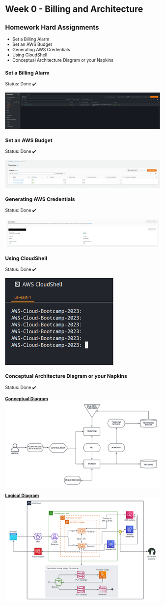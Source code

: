 # Week 0 - Billing and Architecture

## Homework Hard Assignments

- Set a Billing Alarm
- Set an AWS Budget
- Generating AWS Credentials
- Using CloudShell
- Conceptual Architecture Diagram or your Napkins

### Set a Billing Alarm

Status: Done :heavy_check_mark:

![AWS Billing Alarm](images/Week_0-AWS_Billing_Alarm.png)

### Set an AWS Budget

Status: Done :heavy_check_mark:

![AWS Budgets](images/Week_0-AWS_Budgets.png)

### Generating AWS Credentials

Status: Done :heavy_check_mark:

![AWS Credentials](images/Week_0-AWS_Credentials.png)

### Using CloudShell

Status: Done :heavy_check_mark:

![AWS CloudShell](images/Week_0-AWS_CloudShell.png)

### Conceptual Architecture Diagram or your Napkins

Status: Done :heavy_check_mark:

**[Conceptual Diagram](https://lucid.app/lucidchart/e3610c8a-43b0-4f2f-93cf-d22b8ec6e152/edit?invitationId=inv_85a2d681-7162-42f2-8318-8482e2a31ae1)**
![Conceptual Diagram](images/Week_0-Conceptual_Diagram.png)

**[Logical Diagram](https://lucid.app/lucidchart/f5ad0791-281b-478b-a414-629691ef428a/edit?invitationId=inv_9304a948-8695-44ee-971f-b6ee4915026b)**
![Logical Diagram](images/Week_0-Logical_Diagram.png)
